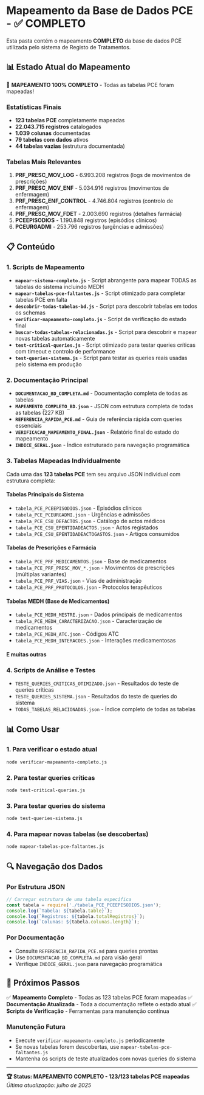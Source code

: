 # Mapeamento da Base de Dados PCE - ✅ COMPLETO

Esta pasta contém o mapeamento **COMPLETO** da base de dados PCE utilizada pelo sistema de Registo de Tratamentos.

## 📊 Estado Atual do Mapeamento

🎉 **MAPEAMENTO 100% COMPLETO** - Todas as tabelas PCE foram mapeadas!

### Estatísticas Finais

- **123 tabelas PCE** completamente mapeadas
- **22.043.715 registros** catalogados
- **1.039 colunas** documentadas
- **79 tabelas com dados** ativos
- **44 tabelas vazias** (estrutura documentada)

### Tabelas Mais Relevantes

1. **PRF_PRESC_MOV_LOG** - 6.993.208 registros (logs de movimentos de prescrições)
2. **PRF_PRESC_MOV_ENF** - 5.034.916 registros (movimentos de enfermagem)
3. **PRF_PRESC_ENF_CONTROL** - 4.746.804 registros (controlo de enfermagem)
4. **PRF_PRESC_MOV_FDET** - 2.003.690 registros (detalhes farmácia)
5. **PCEEPISODIOS** - 1.190.848 registros (episódios clínicos)
6. **PCEURGADMI** - 253.796 registros (urgências e admissões)

## 📋 Conteúdo

### 1. Scripts de Mapeamento

- **`mapear-sistema-completo.js`** - Script abrangente para mapear TODAS as tabelas do sistema incluindo MEDH
- **`mapear-tabelas-pce-faltantes.js`** - Script otimizado para completar tabelas PCE em falta
- **`descobrir-todas-tabelas-bd.js`** - Script para descobrir tabelas em todos os schemas
- **`verificar-mapeamento-completo.js`** - Script de verificação do estado final
- **`buscar-todas-tabelas-relacionadas.js`** - Script para descobrir e mapear novas tabelas automaticamente
- **`test-critical-queries.js`** - Script otimizado para testar queries críticas com timeout e controlo de performance
- **`test-queries-sistema.js`** - Script para testar as queries reais usadas pelo sistema em produção

### 2. Documentação Principal

- **`DOCUMENTACAO_BD_COMPLETA.md`** - Documentação completa de todas as tabelas
- **`MAPEAMENTO_COMPLETO_BD.json`** - JSON com estrutura completa de todas as tabelas (227 KB)
- **`REFERENCIA_RAPIDA_PCE.md`** - Guia de referência rápida com queries essenciais
- **`VERIFICACAO_MAPEAMENTO_FINAL.json`** - Relatório final do estado do mapeamento
- **`INDICE_GERAL.json`** - Índice estruturado para navegação programática

### 3. Tabelas Mapeadas Individualmente

Cada uma das **123 tabelas PCE** tem seu arquivo JSON individual com estrutura completa:

#### Tabelas Principais do Sistema

- `tabela_PCE_PCEEPISODIOS.json` - Episódios clínicos
- `tabela_PCE_PCEURGADMI.json` - Urgências e admissões
- `tabela_PCE_CSU_DEFACTOS.json` - Catálogo de actos médicos
- `tabela_PCE_CSU_EPENTIDADEACTOS.json` - Actos registados
- `tabela_PCE_CSU_EPENTIDADEACTOGASTOS.json` - Artigos consumidos

#### Tabelas de Prescrições e Farmácia

- `tabela_PCE_PRF_MEDICAMENTOS.json` - Base de medicamentos
- `tabela_PCE_PRF_PRESC_MOV_*.json` - Movimentos de prescrições (múltiplas variantes)
- `tabela_PCE_PRF_VIAS.json` - Vias de administração
- `tabela_PCE_PRF_PROTOCOLOS.json` - Protocolos terapêuticos

#### Tabelas MEDH (Base de Medicamentos)

- `tabela_PCE_MEDH_MESTRE.json` - Dados principais de medicamentos
- `tabela_PCE_MEDH_CARACTERIZACAO.json` - Caracterização de medicamentos
- `tabela_PCE_MEDH_ATC.json` - Códigos ATC
- `tabela_PCE_MEDH_INTERACOES.json` - Interações medicamentosas

#### E muitas outras

### 4. Scripts de Análise e Testes

- `TESTE_QUERIES_CRITICAS_OTIMIZADO.json` - Resultados do teste de queries críticas
- `TESTE_QUERIES_SISTEMA.json` - Resultados do teste de queries do sistema
- `TODAS_TABELAS_RELACIONADAS.json` - Índice completo de todas as tabelas

## 📊 Como Usar

### 1. Para verificar o estado atual

```bash
node verificar-mapeamento-completo.js
```

### 2. Para testar queries críticas

```bash
node test-critical-queries.js
```

### 3. Para testar queries do sistema

```bash
node test-queries-sistema.js
```

### 4. Para mapear novas tabelas (se descobertas)

```bash
node mapear-tabelas-pce-faltantes.js
```

## 🔍 Navegação dos Dados

### Por Estrutura JSON

```javascript
// Carregar estrutura de uma tabela específica
const tabela = require('./tabela_PCE_PCEEPISODIOS.json');
console.log(`Tabela: ${tabela.table}`);
console.log(`Registros: ${tabela.totalRegistros}`);
console.log(`Colunas: ${tabela.colunas.length}`);
```

### Por Documentação

- Consulte `REFERENCIA_RAPIDA_PCE.md` para queries prontas
- Use `DOCUMENTACAO_BD_COMPLETA.md` para visão geral
- Verifique `INDICE_GERAL.json` para navegação programática

## 🎯 Próximos Passos

✅ **Mapeamento Completo** - Todas as 123 tabelas PCE foram mapeadas
✅ **Documentação Atualizada** - Toda a documentação reflete o estado atual
✅ **Scripts de Verificação** - Ferramentas para manutenção contínua

### Manutenção Futura

- Execute `verificar-mapeamento-completo.js` periodicamente
- Se novas tabelas forem descobertas, use `mapear-tabelas-pce-faltantes.js`
- Mantenha os scripts de teste atualizados com novas queries do sistema

---

**🏆 Status: MAPEAMENTO COMPLETO - 123/123 tabelas PCE mapeadas**
*Última atualização: julho de 2025*

